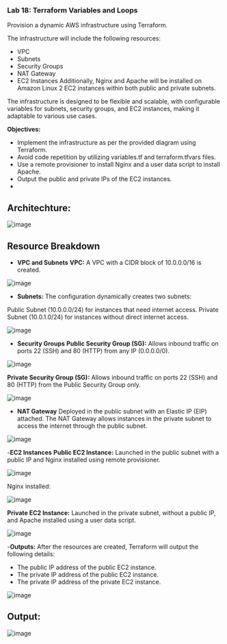 ### Lab 18: Terraform Variables and Loops
Provision a dynamic AWS infrastructure using Terraform. 

The infrastructure will include the following resources:

- VPC
- Subnets
- Security Groups
- NAT Gateway
- EC2 Instances
Additionally, Nginx and Apache will be installed on Amazon Linux 2 EC2 instances within both public and private subnets.

The infrastructure is designed to be flexible and scalable, with configurable variables for subnets, security groups, and EC2 instances, making it adaptable to various use cases.

**Objectives:**
- Implement the infrastructure as per the provided diagram using Terraform.
- Avoid code repetition by utilizing variables.tf and terraform.tfvars files.
- Use a remote provisioner to install Nginx and a user data script to install Apache.
- Output the public and private IPs of the EC2 instances.
- 
## Architechture:

![image](https://github.com/user-attachments/assets/9b0be5da-d092-4011-98ca-5b630850670d)

## Resource Breakdown
- **VPC and Subnets**
**VPC:**
A VPC with a CIDR block of 10.0.0.0/16 is created.

![image](https://github.com/user-attachments/assets/95daf1cf-f2f3-4892-9d84-912814df8b78)


- **Subnets:**
The configuration dynamically creates two subnets:

Public Subnet (10.0.0.0/24) for instances that need internet access.
Private Subnet (10.0.1.0/24) for instances without direct internet access.

![image](https://github.com/user-attachments/assets/6003aa1f-0021-4a2d-97e8-91856260ca05)

- **Security Groups**
**Public Security Group (SG):**
Allows inbound traffic on ports 22 (SSH) and 80 (HTTP) from any IP (0.0.0.0/0).

![image](https://github.com/user-attachments/assets/c42e7c68-0ec7-4abc-88c7-2bcc4ec2575f)

**Private Security Group (SG):**
Allows inbound traffic on ports 22 (SSH) and 80 (HTTP) from the Public Security Group only.

![image](https://github.com/user-attachments/assets/1fdb50fe-534d-4ea3-a2b0-597773794d41)


- **NAT Gateway**
Deployed in the public subnet with an Elastic IP (EIP) attached.
The NAT Gateway allows instances in the private subnet to access the internet through the public subnet.

![image](https://github.com/user-attachments/assets/4742634d-5dad-4318-bb47-43f2a698b341)

-**EC2 Instances**
**Public EC2 Instance:**
Launched in the public subnet with a public IP and Nginx installed using remote provisioner.

![image](https://github.com/user-attachments/assets/ab759ba3-7604-496a-aa01-c336f4898772)

Nginx installed:

![image](https://github.com/user-attachments/assets/0cc515e9-b6ea-43cc-82ba-a4bd65d1bb28)

**Private EC2 Instance:**
Launched in the private subnet, without a public IP, and Apache installed using a user data script.

![image](https://github.com/user-attachments/assets/8b143116-4e16-4548-8222-3a47e25f7fc3)

-**Outputs:**
After the resources are created, Terraform will output the following details:

- The public IP address of the public EC2 instance.
- The private IP address of the public EC2 instance.
- The private IP address of the private EC2 instance.

![image](https://github.com/user-attachments/assets/ffc540f6-6e02-475b-83cc-40d35e769c33)

## Output:
![image](https://github.com/user-attachments/assets/1f930a5f-c066-4a78-95ae-bdc67271d402)
